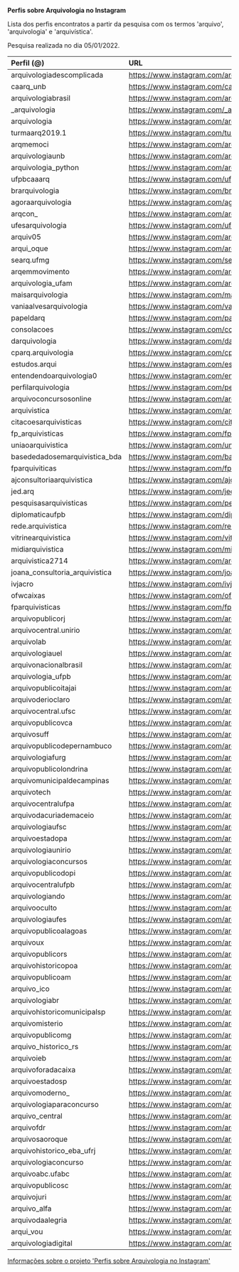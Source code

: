  **Perfis sobre Arquivologia no Instagram** 

 Lista dos perfis encontratos a partir da pesquisa com os termos 'arquivo', 'arquivologia' e 'arquivística'. 

 Pesquisa realizada no dia 05/01/2022.

| Perfil (@)                     | URL                                                       |
|:-------------------------------|:----------------------------------------------------------|
| arquivologiadescomplicada      | https://www.instagram.com/arquivologiadescomplicada/      |
| caarq_unb                      | https://www.instagram.com/caarq_unb/                      |
| arquivologiabrasil             | https://www.instagram.com/arquivologiabrasil/             |
| _arquivologia                  | https://www.instagram.com/_arquivologia/                  |
| arquivologia                   | https://www.instagram.com/arquivologia/                   |
| turmaarq2019.1                 | https://www.instagram.com/turmaarq2019.1/                 |
| arqmemoci                      | https://www.instagram.com/arqmemoci/                      |
| arquivologiaunb                | https://www.instagram.com/arquivologiaunb/                |
| arquivologia_python            | https://www.instagram.com/arquivologia_python/            |
| ufpbcaaarq                     | https://www.instagram.com/ufpbcaaarq/                     |
| brarquivologia                 | https://www.instagram.com/brarquivologia/                 |
| agoraarquivologia              | https://www.instagram.com/agoraarquivologia/              |
| arqcon_                        | https://www.instagram.com/arqcon_/                        |
| ufesarquivologia               | https://www.instagram.com/ufesarquivologia/               |
| arquiv05                       | https://www.instagram.com/arquiv05/                       |
| arqui_oque                     | https://www.instagram.com/arqui_oque/                     |
| searq.ufmg                     | https://www.instagram.com/searq.ufmg/                     |
| arqemmovimento                 | https://www.instagram.com/arqemmovimento/                 |
| arquivologia_ufam              | https://www.instagram.com/arquivologia_ufam/              |
| maisarquivologia               | https://www.instagram.com/maisarquivologia/               |
| vaniaalvesarquivologia         | https://www.instagram.com/vaniaalvesarquivologia/         |
| papeldarq                      | https://www.instagram.com/papeldarq/                      |
| consolacoes                    | https://www.instagram.com/consolacoes/                    |
| darquivologia                  | https://www.instagram.com/darquivologia/                  |
| cparq.arquivologia             | https://www.instagram.com/cparq.arquivologia/             |
| estudos.arqui                  | https://www.instagram.com/estudos.arqui/                  |
| entendendoarquivologia0        | https://www.instagram.com/entendendoarquivologia0/        |
| perfilarquivologia             | https://www.instagram.com/perfilarquivologia/             |
| arquivoconcursosonline         | https://www.instagram.com/arquivoconcursosonline/         |
| arquivistica                   | https://www.instagram.com/arquivistica/                   |
| citacoesarquivisticas          | https://www.instagram.com/citacoesarquivisticas/          |
| fp_arquivisticas               | https://www.instagram.com/fp_arquivisticas/               |
| uniaoarquivistica              | https://www.instagram.com/uniaoarquivistica/              |
| basededadosemarquivistica_bda  | https://www.instagram.com/basededadosemarquivistica_bda/  |
| fparquiviticas                 | https://www.instagram.com/fparquiviticas/                 |
| ajconsultoriaarquivistica      | https://www.instagram.com/ajconsultoriaarquivistica/      |
| jed.arq                        | https://www.instagram.com/jed.arq/                        |
| pesquisasarquivisticas         | https://www.instagram.com/pesquisasarquivisticas/         |
| diplomaticaufpb                | https://www.instagram.com/diplomaticaufpb/                |
| rede.arquivistica              | https://www.instagram.com/rede.arquivistica/              |
| vitrinearquivistica            | https://www.instagram.com/vitrinearquivistica/            |
| midiarquivistica               | https://www.instagram.com/midiarquivistica/               |
| arquivistica2714               | https://www.instagram.com/arquivistica2714/               |
| joana_consultoria_arquivistica | https://www.instagram.com/joana_consultoria_arquivistica/ |
| ivjacro                        | https://www.instagram.com/ivjacro/                        |
| ofwcaixas                      | https://www.instagram.com/ofwcaixas/                      |
| fparquivisticas                | https://www.instagram.com/fparquivisticas/                |
| arquivopublicorj               | https://www.instagram.com/arquivopublicorj/               |
| arquivocentral.unirio          | https://www.instagram.com/arquivocentral.unirio/          |
| arquivolab                     | https://www.instagram.com/arquivolab/                     |
| arquivologiauel                | https://www.instagram.com/arquivologiauel/                |
| arquivonacionalbrasil          | https://www.instagram.com/arquivonacionalbrasil/          |
| arquivologia_ufpb              | https://www.instagram.com/arquivologia_ufpb/              |
| arquivopublicoitajai           | https://www.instagram.com/arquivopublicoitajai/           |
| arquivoderioclaro              | https://www.instagram.com/arquivoderioclaro/              |
| arquivocentral.ufsc            | https://www.instagram.com/arquivocentral.ufsc/            |
| arquivopublicovca              | https://www.instagram.com/arquivopublicovca/              |
| arquivosuff                    | https://www.instagram.com/arquivosuff/                    |
| arquivopublicodepernambuco     | https://www.instagram.com/arquivopublicodepernambuco/     |
| arquivologiafurg               | https://www.instagram.com/arquivologiafurg/               |
| arquivopublicolondrina         | https://www.instagram.com/arquivopublicolondrina/         |
| arquivomunicipaldecampinas     | https://www.instagram.com/arquivomunicipaldecampinas/     |
| arquivotech                    | https://www.instagram.com/arquivotech/                    |
| arquivocentralufpa             | https://www.instagram.com/arquivocentralufpa/             |
| arquivodacuriademaceio         | https://www.instagram.com/arquivodacuriademaceio/         |
| arquivologiaufsc               | https://www.instagram.com/arquivologiaufsc/               |
| arquivoestadopa                | https://www.instagram.com/arquivoestadopa/                |
| arquivologiaunirio             | https://www.instagram.com/arquivologiaunirio/             |
| arquivologiaconcursos          | https://www.instagram.com/arquivologiaconcursos/          |
| arquivopublicodopi             | https://www.instagram.com/arquivopublicodopi/             |
| arquivocentralufpb             | https://www.instagram.com/arquivocentralufpb/             |
| arquivologiando                | https://www.instagram.com/arquivologiando/                |
| arquivooculto                  | https://www.instagram.com/arquivooculto/                  |
| arquivologiaufes               | https://www.instagram.com/arquivologiaufes/               |
| arquivopublicoalagoas          | https://www.instagram.com/arquivopublicoalagoas/          |
| arquivoux                      | https://www.instagram.com/arquivoux/                      |
| arquivopublicors               | https://www.instagram.com/arquivopublicors/               |
| arquivohistoricopoa            | https://www.instagram.com/arquivohistoricopoa/            |
| arquivopublicoam               | https://www.instagram.com/arquivopublicoam/               |
| arquivo_ico                    | https://www.instagram.com/arquivo_ico/                    |
| arquivologiabr                 | https://www.instagram.com/arquivologiabr/                 |
| arquivohistoricomunicipalsp    | https://www.instagram.com/arquivohistoricomunicipalsp/    |
| arquivomisterio                | https://www.instagram.com/arquivomisterio/                |
| arquivopublicomg               | https://www.instagram.com/arquivopublicomg/               |
| arquivo_historico_rs           | https://www.instagram.com/arquivo_historico_rs/           |
| arquivoieb                     | https://www.instagram.com/arquivoieb/                     |
| arquivoforadacaixa             | https://www.instagram.com/arquivoforadacaixa/             |
| arquivoestadosp                | https://www.instagram.com/arquivoestadosp/                |
| arquivomoderno_                | https://www.instagram.com/arquivomoderno_/                |
| arquivologiaparaconcurso       | https://www.instagram.com/arquivologiaparaconcurso/       |
| arquivo_central                | https://www.instagram.com/arquivo_central/                |
| arquivofdr                     | https://www.instagram.com/arquivofdr/                     |
| arquivosaoroque                | https://www.instagram.com/arquivosaoroque/                |
| arquivohistorico_eba_ufrj      | https://www.instagram.com/arquivohistorico_eba_ufrj/      |
| arquivologiaconcurso           | https://www.instagram.com/arquivologiaconcurso/           |
| arquivoabc.ufabc               | https://www.instagram.com/arquivoabc.ufabc/               |
| arquivopublicosc               | https://www.instagram.com/arquivopublicosc/               |
| arquivojuri                    | https://www.instagram.com/arquivojuri/                    |
| arquivo_alfa                   | https://www.instagram.com/arquivo_alfa/                   |
| arquivodaalegria               | https://www.instagram.com/arquivodaalegria/               |
| arqui_vou                      | https://www.instagram.com/arqui_vou/                      |
| arquivologiadigital            | https://www.instagram.com/arquivologiadigital/            |

 [Informações sobre o projeto 'Perfis sobre Arquivologia no Instagram'](https://github.com/mmacpaulo/ProfilesArchiveInstagram)